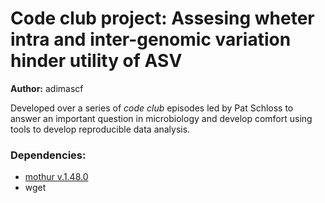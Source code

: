 # Code club project: Assesing wheter intra and inter-genomic variation hinder utility of ASV

**Author:** adimascf

Developed over a series of *code club* episodes led by Pat Schloss to answer an important question in microbiology and develop comfort using tools to develop reproducible data analysis.

### Dependencies:
* [mothur v.1.48.0](https://github.com/mothur/mothur/releases/tag/v1.48.0)
* wget